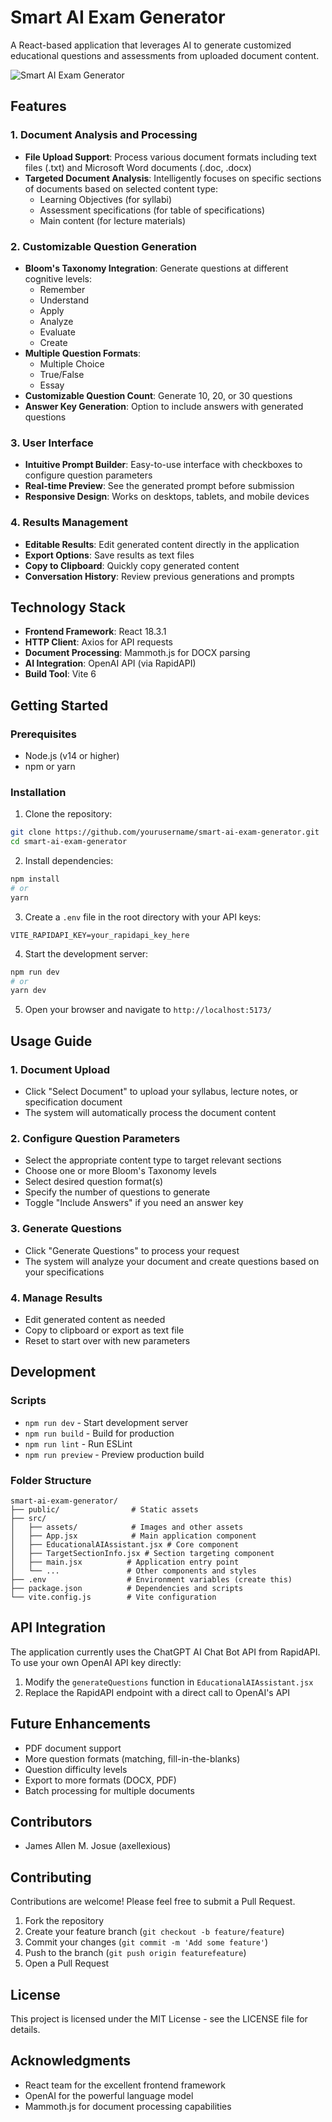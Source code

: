 # Smart AI Exam Generator

A React-based application that leverages AI to generate customized educational questions and assessments from uploaded document content.

![Smart AI Exam Generator](https://github.com/yourusername/smart-ai-exam-generator/raw/main/screenshot.png)

## Features

### 1. Document Analysis and Processing
- **File Upload Support**: Process various document formats including text files (.txt) and Microsoft Word documents (.doc, .docx)
- **Targeted Document Analysis**: Intelligently focuses on specific sections of documents based on selected content type:
  - Learning Objectives (for syllabi)
  - Assessment specifications (for table of specifications)
  - Main content (for lecture materials)

### 2. Customizable Question Generation
- **Bloom's Taxonomy Integration**: Generate questions at different cognitive levels:
  - Remember
  - Understand
  - Apply
  - Analyze
  - Evaluate
  - Create
- **Multiple Question Formats**:
  - Multiple Choice
  - True/False
  - Essay
- **Customizable Question Count**: Generate 10, 20, or 30 questions
- **Answer Key Generation**: Option to include answers with generated questions

### 3. User Interface
- **Intuitive Prompt Builder**: Easy-to-use interface with checkboxes to configure question parameters
- **Real-time Preview**: See the generated prompt before submission
- **Responsive Design**: Works on desktops, tablets, and mobile devices

### 4. Results Management
- **Editable Results**: Edit generated content directly in the application
- **Export Options**: Save results as text files
- **Copy to Clipboard**: Quickly copy generated content
- **Conversation History**: Review previous generations and prompts

## Technology Stack

- **Frontend Framework**: React 18.3.1
- **HTTP Client**: Axios for API requests
- **Document Processing**: Mammoth.js for DOCX parsing
- **AI Integration**: OpenAI API (via RapidAPI)
- **Build Tool**: Vite 6

## Getting Started

### Prerequisites
- Node.js (v14 or higher)
- npm or yarn

### Installation

1. Clone the repository:
```bash
git clone https://github.com/yourusername/smart-ai-exam-generator.git
cd smart-ai-exam-generator
```

2. Install dependencies:
```bash
npm install
# or
yarn
```

3. Create a `.env` file in the root directory with your API keys:
```
VITE_RAPIDAPI_KEY=your_rapidapi_key_here
```

4. Start the development server:
```bash
npm run dev
# or
yarn dev
```

5. Open your browser and navigate to `http://localhost:5173/`

## Usage Guide

### 1. Document Upload
- Click "Select Document" to upload your syllabus, lecture notes, or specification document
- The system will automatically process the document content

### 2. Configure Question Parameters
- Select the appropriate content type to target relevant sections
- Choose one or more Bloom's Taxonomy levels
- Select desired question format(s)
- Specify the number of questions to generate
- Toggle "Include Answers" if you need an answer key

### 3. Generate Questions
- Click "Generate Questions" to process your request
- The system will analyze your document and create questions based on your specifications

### 4. Manage Results
- Edit generated content as needed
- Copy to clipboard or export as text file
- Reset to start over with new parameters

## Development

### Scripts
- `npm run dev` - Start development server
- `npm run build` - Build for production
- `npm run lint` - Run ESLint
- `npm run preview` - Preview production build

### Folder Structure
```
smart-ai-exam-generator/
├── public/                # Static assets
├── src/
│   ├── assets/            # Images and other assets
│   ├── App.jsx            # Main application component
│   ├── EducationalAIAssistant.jsx # Core component
│   ├── TargetSectionInfo.jsx # Section targeting component
│   ├── main.jsx          # Application entry point
│   └── ...               # Other components and styles
├── .env                  # Environment variables (create this)
├── package.json          # Dependencies and scripts
└── vite.config.js        # Vite configuration
```

## API Integration

The application currently uses the ChatGPT AI Chat Bot API from RapidAPI. To use your own OpenAI API key directly:

1. Modify the `generateQuestions` function in `EducationalAIAssistant.jsx`
2. Replace the RapidAPI endpoint with a direct call to OpenAI's API

## Future Enhancements

- PDF document support
- More question formats (matching, fill-in-the-blanks)
- Question difficulty levels
- Export to more formats (DOCX, PDF)
- Batch processing for multiple documents
  
## Contributors
- James Allen M. Josue (axellexious)
  
## Contributing

Contributions are welcome! Please feel free to submit a Pull Request.

1. Fork the repository
2. Create your feature branch (`git checkout -b feature/feature`)
3. Commit your changes (`git commit -m 'Add some feature'`)
4. Push to the branch (`git push origin featurefeature`)
5. Open a Pull Request

## License

This project is licensed under the MIT License - see the LICENSE file for details.

## Acknowledgments

- React team for the excellent frontend framework
- OpenAI for the powerful language model
- Mammoth.js for document processing capabilities
